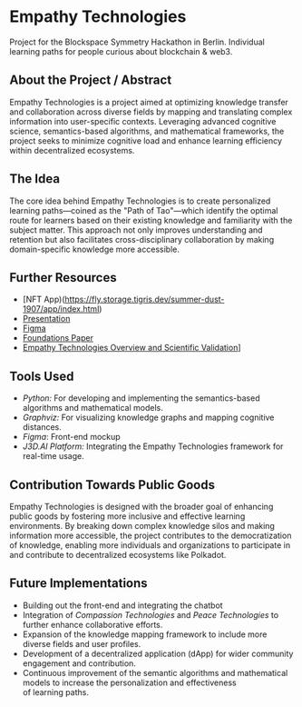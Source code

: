 # Empathy Technologies

Project for the Blockspace Symmetry Hackathon in Berlin. Individual learning paths for people curious about blockchain & web3.

## About the Project / Abstract

Empathy Technologies is a project aimed at optimizing knowledge transfer and collaboration across diverse fields by mapping and translating complex information into user-specific contexts. Leveraging advanced cognitive science, semantics-based algorithms, and mathematical frameworks, the project seeks to minimize cognitive load and enhance learning efficiency within decentralized ecosystems.

## The Idea

The core idea behind Empathy Technologies is to create personalized learning paths—coined as the "Path of Tao"—which identify the optimal route for learners based on their existing knowledge and familiarity with the subject matter. This approach not only improves understanding and retention but also facilitates cross-disciplinary collaboration by making domain-specific knowledge more accessible.

## Further Resources

-  [NFT App)(https://fly.storage.tigris.dev/summer-dust-1907/app/index.html)
-  [Presentation](https://www.canva.com/design/DAGOd680kCE/CIw3fPEoWmXc5946PZD69A/edit?utm_content=DAGOd680kCE&utm_campaign=designshare&utm_medium=link2&utm_source=sharebutton)
-  [Figma](https://www.figma.com/design/Y8kZM8UnarhOteoPDy10vC/empathy-technologies-mockup?node-id=0-1&t=X9EkY0vObSu4LZYu-1)
-  [ Foundations Paper](https://docs.google.com/document/d/1MCrJcOvVtQ7ZEGNEibEpj5ZUrBDh37fGLZAuS8LnsMM/edit?usp=sharing)
-  [Empathy Technologies Overview and Scientific Validation](https://docs.google.com/document/d/1qQBbzY4mbjBSnqHVDtE7XsZNjlnuGw78p6dDgrylmAU/edit?usp=sharing)]



## Tools Used

-   _Python:_ For developing and implementing the semantics-based algorithms and mathematical models.
-   _Graphviz:_ For visualizing knowledge graphs and mapping cognitive distances.
-   _Figma_: Front-end mockup
-   _J3D.AI Platform:_ Integrating the Empathy Technologies framework for real-time usage.

## Contribution Towards Public Goods

Empathy Technologies is designed with the broader goal of enhancing public goods by fostering more inclusive and effective learning environments. By breaking down complex knowledge silos and making information more accessible, the project contributes to the democratization of knowledge, enabling more individuals and organizations to participate in and contribute to decentralized ecosystems like Polkadot.

## Future Implementations

-   Building out the front-end and integrating the chatbot
-   Integration of _Compassion Technologies_ and _Peace Technologies_ to further enhance collaborative efforts.
-   Expansion of the knowledge mapping framework to include more diverse fields and user profiles.
-   Development of a decentralized application (dApp) for wider community engagement and contribution.
-   Continuous improvement of the semantic algorithms and mathematical models to increase the personalization and effectiveness of learning paths.
